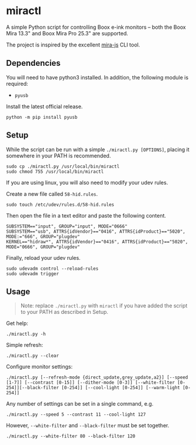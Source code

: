 # miractl

A simple Python script for controlling Boox e-ink monitors – both the Boox Mira 13.3" and Boox Mira Pro 25.3" are supported.

The project is inspired by the excellent [mira-js](https://github.com/ipodnerd3019/mira-js) CLI tool.

## Dependencies

You will need to have python3 installed. In addition, the following module is required:

- `pyusb`

Install the latest official release.

```
python -m pip install pyusb
```

## Setup

While the script can be run with a simple `./miractl.py [OPTIONS]`, placing it somewhere in your PATH is recommended.

```
sudo cp ./miractl.py /usr/local/bin/miractl
sudo chmod 755 /usr/local/bin/miractl
```

If you are using linux, you will also need to modify your udev rules.

Create a new file called `58-hid.rules`.

```
sudo touch /etc/udev/rules.d/58-hid.rules
```

Then open the file in a text editor and paste the following content.

```
SUBSYSTEM=="input", GROUP="input", MODE="0666"
SUBSYSTEM=="usb", ATTRS{idVendor}=="0416", ATTRS{idProduct}=="5020", MODE:="666", GROUP="plugdev"
KERNEL=="hidraw*", ATTRS{idVendor}=="0416", ATTRS{idProduct}=="5020", MODE="0666", GROUP="plugdev"
```

Finally, reload your udev rules.

```
sudo udevadm control --reload-rules
sudo udevadm trigger
```

## Usage

> Note: replace `./miractl.py` with `miractl` if you have added the script to your PATH as described in Setup.

Get help:

```
./miractl.py -h
```

Simple refresh:

```
./miractl.py --clear
```

Configure monitor settings:

```
./miractl.py [--refresh-mode {direct_update,grey_update,a2}] [--speed [1-7]] [--contrast [0-15]] [--dither-mode [0-3]] [--white-filter [0-254]][--black-filter [0-254]] [--cool-light [0-254]] [--warm-light [0-254]]
```

Any number of settings can be set in a single command, e.g.

```
./miractl.py --speed 5 --contrast 11 --cool-light 127
```

However, `--white-filter` and `--black-filter` must be set together.

```
./miractl.py --white-filter 80 --black-filter 120
```
